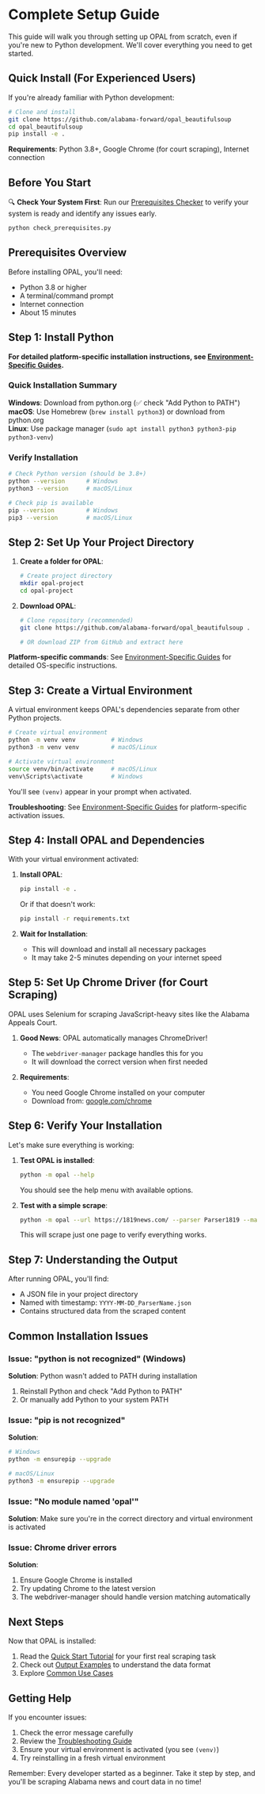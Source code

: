 # Complete Setup Guide

This guide will walk you through setting up OPAL from scratch, even if you're new to Python development. We'll cover everything you need to get started.

## Quick Install (For Experienced Users)

If you're already familiar with Python development:

```bash
# Clone and install
git clone https://github.com/alabama-forward/opal_beautifulsoup
cd opal_beautifulsoup
pip install -e .
```

**Requirements**: Python 3.8+, Google Chrome (for court scraping), Internet connection

## Before You Start

🔍 **Check Your System First**: Run our [Prerequisites Checker](prerequisites-checker.md) to verify your system is ready and identify any issues early.

```bash
python check_prerequisites.py
```

## Prerequisites Overview

Before installing OPAL, you'll need:
- Python 3.8 or higher
- A terminal/command prompt
- Internet connection
- About 15 minutes

## Step 1: Install Python

**For detailed platform-specific installation instructions, see [Environment-Specific Guides](environment-guides.md).**

### Quick Installation Summary

**Windows**: Download from python.org (✅ check "Add Python to PATH")  
**macOS**: Use Homebrew (`brew install python3`) or download from python.org  
**Linux**: Use package manager (`sudo apt install python3 python3-pip python3-venv`)

### Verify Installation
```bash
# Check Python version (should be 3.8+)
python --version      # Windows
python3 --version     # macOS/Linux

# Check pip is available
pip --version         # Windows  
pip3 --version        # macOS/Linux
```

## Step 2: Set Up Your Project Directory

1. **Create a folder for OPAL**:
   ```bash
   # Create project directory
   mkdir opal-project
   cd opal-project
   ```

2. **Download OPAL**:
   ```bash
   # Clone repository (recommended)
   git clone https://github.com/alabama-forward/opal_beautifulsoup .
   
   # OR download ZIP from GitHub and extract here
   ```

**Platform-specific commands**: See [Environment-Specific Guides](environment-guides.md) for detailed OS-specific instructions.

## Step 3: Create a Virtual Environment

A virtual environment keeps OPAL's dependencies separate from other Python projects.

```bash
# Create virtual environment
python -m venv venv          # Windows
python3 -m venv venv         # macOS/Linux

# Activate virtual environment  
source venv/bin/activate     # macOS/Linux
venv\Scripts\activate        # Windows
```

You'll see `(venv)` appear in your prompt when activated.

**Troubleshooting**: See [Environment-Specific Guides](environment-guides.md) for platform-specific activation issues.

## Step 4: Install OPAL and Dependencies

With your virtual environment activated:

1. **Install OPAL**:
   ```bash
   pip install -e .
   ```
   
   Or if that doesn't work:
   ```bash
   pip install -r requirements.txt
   ```

2. **Wait for Installation**:
   - This will download and install all necessary packages
   - It may take 2-5 minutes depending on your internet speed

## Step 5: Set Up Chrome Driver (for Court Scraping)

OPAL uses Selenium for scraping JavaScript-heavy sites like the Alabama Appeals Court.

1. **Good News**: OPAL automatically manages ChromeDriver!
   - The `webdriver-manager` package handles this for you
   - It will download the correct version when first needed

2. **Requirements**:
   - You need Google Chrome installed on your computer
   - Download from: [google.com/chrome](https://google.com/chrome)

## Step 6: Verify Your Installation

Let's make sure everything is working:

1. **Test OPAL is installed**:
   ```bash
   python -m opal --help
   ```
   
   You should see the help menu with available options.

2. **Test with a simple scrape**:
   ```bash
   python -m opal --url https://1819news.com/ --parser Parser1819 --max_pages 1
   ```
   
   This will scrape just one page to verify everything works.

## Step 7: Understanding the Output

After running OPAL, you'll find:
- A JSON file in your project directory
- Named with timestamp: `YYYY-MM-DD_ParserName.json`
- Contains structured data from the scraped content

## Common Installation Issues

### Issue: "python is not recognized" (Windows)
**Solution**: Python wasn't added to PATH during installation
1. Reinstall Python and check "Add Python to PATH"
2. Or manually add Python to your system PATH

### Issue: "pip is not recognized"
**Solution**: 
```bash
# Windows
python -m ensurepip --upgrade

# macOS/Linux
python3 -m ensurepip --upgrade
```

### Issue: "No module named 'opal'"
**Solution**: Make sure you're in the correct directory and virtual environment is activated

### Issue: Chrome driver errors
**Solution**: 
1. Ensure Google Chrome is installed
2. Try updating Chrome to the latest version
3. The webdriver-manager should handle version matching automatically

## Next Steps

Now that OPAL is installed:
1. Read the [Quick Start Tutorial](quickstart-tutorial.md) for your first real scraping task
2. Check out [Output Examples](../output-examples.md) to understand the data format
3. Explore [Common Use Cases](../user-guide/common-use-cases.md)

## Getting Help

If you encounter issues:
1. Check the error message carefully
2. Review the [Troubleshooting Guide](../troubleshooting.md)
3. Ensure your virtual environment is activated (you see `(venv)`)
4. Try reinstalling in a fresh virtual environment

Remember: Every developer started as a beginner. Take it step by step, and you'll be scraping Alabama news and court data in no time!